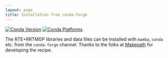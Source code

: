 ```yaml
---
layout: page
title: Installation from conda-forge
---
```

[![Conda Version](https://img.shields.io/conda/vn/conda-forge/rte_rrtmgp.svg)](https://anaconda.org/conda-forge/rte_rrtmgp) 
[![Conda Platforms](https://img.shields.io/conda/pn/conda-forge/rte_rrtmgp.svg)](https://anaconda.org/conda-forge/rte_rrtmgp)
 
The RTE+RRTMGP libraries and data files can be installed with `mamba`, `conda` etc. from the `conda-forge` channel.
Thanks to the folks at [Makepath](https://makepath.com) for developing the recipe.
